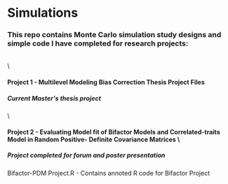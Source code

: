 # Simulations

### This repo contains Monte Carlo simulation study designs and simple code I have completed for research projects:  
\
\
#### Project 1 - Multilevel Modeling Bias Correction Thesis Project Files 
##### Current Master's thesis project


\
#### Project 2 - Evaluating Model fit of Bifactor Models and Correlated-traits Model in Random Positive- Definite Covariance Matrices \
##### Project completed for forum and poster presentation
Bifactor-PDM Project.R - Contains annoted R code for Bifactor Project

 
